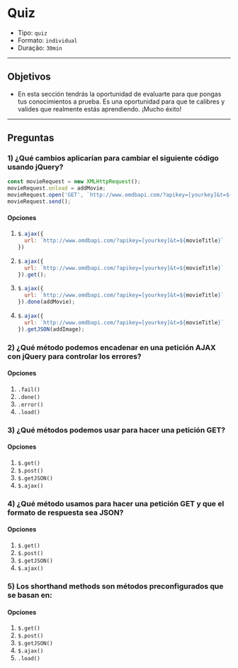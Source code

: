 # Quiz

- Tipo: `quiz`
- Formato: `individual`
- Duração: `30min`

***

## Objetivos

- En esta sección tendrás la oportunidad de evaluarte para que pongas tus
  conocimientos a prueba. Es una oportunidad para que te calibres y valides que
  realmente estás aprendiendo. ¡Mucho éxito!

***

## Preguntas

### 1) ¿Qué cambios aplicarían para cambiar el siguiente código usando jQuery?

```javascript
const movieRequest = new XMLHttpRequest();
movieRequest.onload = addMovie;
movieRequest.open('GET', `http://www.omdbapi.com/?apikey=[yourkey]&t=${movieTitle}`);
movieRequest.send();
```

#### Opciones

1. ```javascript
   $.ajax({
     url: `http://www.omdbapi.com/?apikey=[yourkey]&t=${movieTitle}`
   })
   ```
2. ```javascript
   $.ajax({
     url: `http://www.omdbapi.com/?apikey=[yourkey]&t=${movieTitle}`
   }).get();
   ```
3. ```javascript
   $.ajax({
     url: `http://www.omdbapi.com/?apikey=[yourkey]&t=${movieTitle}`
   }).done(addMovie);
   ```
4. ```javascript
   $.ajax({
     url: `http://www.omdbapi.com/?apikey=[yourkey]&t=${movieTitle}`
   }).getJSON(addImage);
   ```

<solution style="display:none;">3</solution>

### 2) ¿Qué método podemos encadenar en una petición AJAX con jQuery para controlar los errores?

#### Opciones

1. `.fail()`
2. `.done()`
3. `.error()`
4. `.load()`

<solution style="display:none;">1</solution>

### 3) ¿Qué métodos podemos usar para hacer una petición GET?

#### Opciones

1. `$.get()`
2. `$.post()`
3. `$.getJSON()`
4. `$.ajax()`

<solution style="display:none;">1, 3, 4</solution>

### 4) ¿Qué método usamos para hacer una petición GET y que el formato de respuesta sea JSON?

#### Opciones

1. `$.get()`
2. `$.post()`
3. `$.getJSON()`
4. `$.ajax()`

<solution style="display:none;">3</solution>

### 5) Los shorthand methods son métodos preconfigurados que se basan en:

#### Opciones

1. `$.get()`
2. `$.post()`
3. `$.getJSON()`
4. `$.ajax()`
5. `.load()`

<solution style="display:none;">4</solution>

